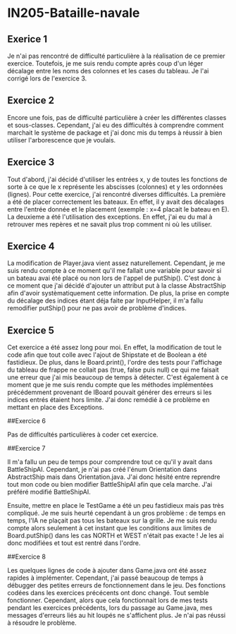 # IN205-Bataille-navale

## Exerice 1 

  Je n'ai pas rencontré de difficulté particulière à la réalisation de ce premier exercice. Toutefois, je me suis rendu compte après coup d'un léger décalage entre les noms des colonnes et les cases du tableau. Je l'ai corrigé lors de l'exercice 3.
 
## Exercice 2

  Encore une fois, pas de difficulté particulière à créer les différentes classes et sous-classes. Cependant, j'ai eu des difficultés à comprendre comment marchait le système de package et j'ai donc mis du temps à réussir à bien utiliser l'arborescence que je voulais.
  
## Exercice 3
  
  Tout d'abord, j'ai décidé d'utiliser les entrées x, y de toutes les fonctions de sorte à ce que le x représente les abscisses (colonnes) et y les ordonnées (lignes).
  Pour cette exercice, j'ai rencontré diverses difficultés.
  La première a été de placer correctement les bateaux. En effet, il y avait des décalages entre l'entrée donnée et le placement (exemple : x=4 placait le bateau en E).
  La deuxieme a été l'utilisation des exceptions. En effet, j'ai eu du mal à retrouver mes repères et ne savait plus trop comment ni où les utiliser. 
 
## Exercice 4

  La modification de Player.java vient assez naturellement. Cependant, je me suis rendu compte à ce moment qu'il me fallait une variable pour savoir si un bateau avai été placé ou non lors de l'appel de putShip(). C'est donc à ce moment que j'ai décidé d'ajouter un attribut put à la classe AbstractShip afin d'avoir systèmatiquement cette information. De plus, la prise en compte du décalage des indices étant déja faite par InputHelper, il m'a fallu remodifier putShip() pour ne pas avoir de problème d'indices.
  
## Exercice 5

  Cet exercice a été assez long pour moi. En effet, la modification de tout le code afin que tout colle avec l'ajout de Shipstate et de Boolean a été fastidieux. De plus, dans le Board.print(), l'ordre des tests pour l'affichage du tableau de frappe ne collait pas (true, false puis null) ce qui me faisait une erreur que j'ai mis beaucoup de temps à détecter. 
  C'est également à ce moment que je me suis rendu compte que les méthodes implémentées précédemment provenant de IBoard pouvait générer des erreurs si les indices entrés étaient hors limite. J'ai donc remédié à ce problème en mettant en place des Exceptions.

##Exercice 6

Pas de difficultés particulières à coder cet exercice.
  
##Exercice 7

Il m'a fallu un peu de temps pour comprendre tout ce qu'il y avait dans BattleShipAI. Cependant, je n'ai pas créé l'énum Orientation dans AbstractShip mais dans Orientation.java. J'ai donc hésité entre reprendre tout mon code ou bien modifier BattleShipAI afin que cela marche. J'ai préféré modifié BattleShipAI.

Ensuite, mettre en place le TestGame a été un peu fastidieux mais pas très compliqué. Je me suis heurté cependant à un gros problème : de temps en temps, l'IA ne plaçait pas tous les bateaux sur la grille. Je me suis rendu compte alors seulement à cet instant que les conditions aux limites de Board.putShip() dans les cas NORTH et WEST n'était pas exacte ! Je les ai donc modifiées et tout est rentré dans l'ordre.

##Exercice 8 

  Les quelques lignes de code à ajouter dans Game.java ont été assez rapides à implémenter. Cependant, j'ai passé beaucoup de temps à débugger des petites erreurs de fonctionnement dans le jeu. Des fonctions codées dans les exercices précécents ont donc changé.
  Tout semble fonctionner. Cependant, alors que cela fonctionnait lors de mes tests pendant les exercices précédents, lors du passage au Game.java, mes messages d'erreurs liés au hit loupés ne s'affichent plus. Je n'ai pas réussi à résoudre le problème.


 
